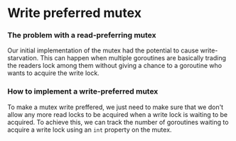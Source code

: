 # Write preferred mutex

### The problem with a read-preferring mutex
Our initial implementation of the mutex had the potential to cause write-starvation. This can happen when multiple goroutines are basically trading the readers lock among them without giving a chance to a goroutine who wants to acquire the write lock.

### How to implement a write-preferred mutex
To make a mutex write preffered, we just need to make sure that we don't allow any more read locks to be acquired when a write lock is waiting to be acquired. To achieve this, we can track the number of goroutines waiting to acquire a write lock using an `int` property on the mutex.

